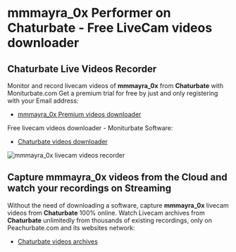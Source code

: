 # mmmayra_0x Performer on Chaturbate - Free LiveCam videos downloader

## Chaturbate Live Videos Recorder

Monitor and record livecam videos of **mmmayra_0x** from **Chaturbate** with Moniturbate.com
Get a premium trial for free by just and only registering with your Email address:
* [mmmayra_0x Premium videos downloader](https://moniturbate.com/request-demo-licence-key.html)

Free livecam videos downloader - Moniturbate Software:
* [Chaturbate videos downloader](https://moniturbate.com/moniturbate-download-software.html)

![mmmayra_0x livecam videos recorder](https://peachurnet.com/templates/moniturbate-software.png)


## Capture mmmayra_0x videos from the Cloud and watch your recordings on Streaming

Without the need of downloading a software, capture **mmmayra_0x** livecam videos from **Chaturbate** 100% online.
Watch Livecam archives from **Chaturbate** unlimitedly from thousands of existing recordings, only on Peachurbate.com and its websites network:
* [Chaturbate videos archives](https://peachurnet.com/)